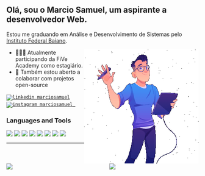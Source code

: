 ## Olá, sou o Marcio Samuel, um aspirante a desenvolvedor Web.
Estou me graduando em Análise e Desenvolvimento de Sistemas pelo [Instituto Federal Baiano](https://ifbaiano.edu.br/portal/ads-guanambi/).

<img align="right"  width="auto" max-width="50%" src="https://github.com/marciosamuel/marciosamuel/blob/main/man.gif"/>

- 👨🏽‍💻 Atualmente participando da FiVe Academy como estagiário.
- 🤝 Também estou aberto a colaborar com projetos open-source

[<code><img src="https://img.shields.io/badge/linkedin-0077B5?style=for-the-badge&logo=linkedin&logoColor=white" alt="linkedin marciosamuel"/></code>](https://www.linkedin.com/in/marciosamuel/)
[<code><img src="https://img.shields.io/badge/instagram-E4405F?style=for-the-badge&logo=instagram&logoColor=white" alt="instagram marciosamuel_"/></code>](https://www.instagram.com/marciosamuel_/)

### Languages and Tools

<code><img height="10%" src="https://www.vectorlogo.zone/logos/reactjs/reactjs-ar21.svg"></code>
<code><img height="10%" src="https://www.vectorlogo.zone/logos/jquery/jquery-ar21.svg"></code>
<code><img height="10%" src="https://www.vectorlogo.zone/logos/vuejs/vuejs-ar21.svg"></code>
<code><img height="10%" src="https://www.vectorlogo.zone/logos/nodejs/nodejs-ar21.svg"></code>
<code><img height="10%" src="https://www.vectorlogo.zone/logos/mysql/mysql-ar21.svg"></code>
<code><img height="10%" src="https://www.vectorlogo.zone/logos/getbootstrap/getbootstrap-ar21.svg"></code>
<code><img height="10%" src="https://www.vectorlogo.zone/logos/heroku/heroku-ar21.svg"></code>
<code><img height="10%" src="https://www.vectorlogo.zone/logos/php/php-ar21.svg"></code>

***

<img align="left" width="45%" src="https://github-readme-stats.vercel.app/api/top-langs/?username=marciosamuel&layout=compact&title_color=4388F1&text_color=878787&bg_color=0D111700&langs_count=10">
<img align="right" width="46.5%" src="https://github-readme-stats.vercel.app/api?username=marciosamuel&show_icons=true&theme=radical&title_color=4388F1&text_color=878787&icon_color=F9DA01&bg_color=0D111700&cache_seconds=25000&count_private=true">

